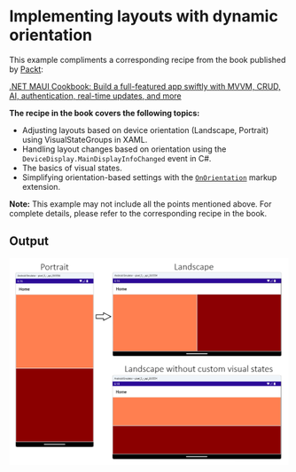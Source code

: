 # Implementing layouts with dynamic orientation
This example compliments a corresponding recipe from the book published by [Packt](https://www.packtpub.com/en-us?utm_source=github):

[.NET MAUI Cookbook: Build a full-featured app swiftly with MVVM, CRUD, AI, authentication, real-time updates, and more](https://www.amazon.com/NET-MAUI-Cookbook-full-featured-authentication-ebook/dp/B0DHV34WQ5)

**The recipe in the book covers the following topics:**
* Adjusting layouts based on device orientation (Landscape, Portrait) using VisualStateGroups in XAML.
* Handling layout changes based on orientation using the `DeviceDisplay.MainDisplayInfoChanged` event in C#.
* The basics of visual states.
* Simplifying orientation-based settings with the [`OnOrientation`](https://docs.devexpress.com/MAUI/404287/common-concepts/specify-device-specific-settings#xaml-use-the-onorientation-extension) markup extension.

**Note:** This example may not include all the points mentioned above. For complete details, please refer to the corresponding recipe in the book.

## Output
![Landscape layout customization](/Images/Landscape%20layout%20customization.png)
